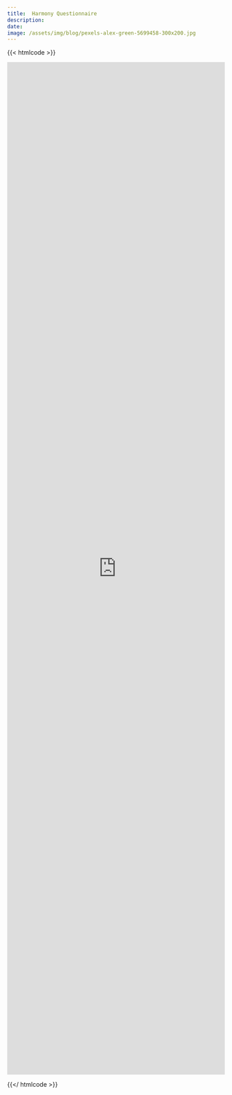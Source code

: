 ```yaml
---
title:  Harmony Questionnaire
description: 
date: 
image: /assets/img/blog/pexels-alex-green-5699458-300x200.jpg
---
```


{{< htmlcode >}}

<iframe loading="lazy" src="https://docs.google.com/forms/d/e/1FAIpQLScrT2_Ii_Dw1s02g_tgjR-8xp86r2ysJCBe1xSMAGvMnrSiAg/viewform?embedded=true" width="640" height="2342" frameborder="0" marginheight="0" marginwidth="0" style="box-sizing: inherit; border: 0px; font-size: 17px; font-style: normal; font-weight: 300; margin: 0px; outline: 0px; padding: 0px; vertical-align: baseline; max-width: 100%; color: rgb(58, 58, 58); font-family: Roboto, sans-serif; font-variant-ligatures: normal; font-variant-caps: normal; letter-spacing: normal; orphans: 2; text-align: start; text-indent: 0px; text-transform: none; widows: 2; word-spacing: 0px; -webkit-text-stroke-width: 0px; white-space: normal; background-color: rgb(255, 255, 255); text-decoration-thickness: initial; text-decoration-style: initial; text-decoration-color: initial;"></iframe>

{{</ htmlcode >}}
